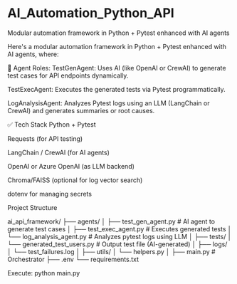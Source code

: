 # AI_Automation_Python_API
Modular automation framework in Python + Pytest enhanced with AI agents

Here's a modular automation framework in Python + Pytest enhanced with AI agents, where:

🧠 Agent Roles:
TestGenAgent: Uses AI (like OpenAI or CrewAI) to generate test cases for API endpoints dynamically.

TestExecAgent: Executes the generated tests via Pytest programmatically.

LogAnalysisAgent: Analyzes Pytest logs using an LLM (LangChain or CrewAI) and generates summaries or root causes.

✅ Tech Stack
Python + Pytest

Requests (for API testing)

LangChain / CrewAI (for AI agents)

OpenAI or Azure OpenAI (as LLM backend)

Chroma/FAISS (optional for log vector search)

dotenv for managing secrets


Project Structure

ai_api_framework/
├── agents/
│   ├── test_gen_agent.py       # AI agent to generate test cases
│   ├── test_exec_agent.py      # Executes generated tests
│   └── log_analysis_agent.py   # Analyzes pytest logs using LLM
│
├── tests/
│   └── generated_test_users.py # Output test file (AI-generated)
│
├── logs/
│   └── test_failures.log
│
├── utils/
│   └── helpers.py
│
├── main.py                     # Orchestrator
├── .env
└── requirements.txt

Execute: python main.py
